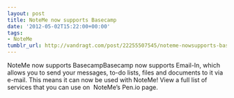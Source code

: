 ```yaml
---
layout: post
title: NoteMe now supports Basecamp
date: '2012-05-02T15:22:00+00:00'
tags:
- NoteMe
tumblr_url: http://vandragt.com/post/22255507545/noteme-nowsupports-basecamp
---
```

NoteMe now supports BasecampBasecamp now supports Email-In, which allows you to send your messages, to-do lists, files and documents to it via e-mail.
This means it can now be used with NoteMe!
View a full list of services that you can use on  NoteMe’s Pen.io page.
